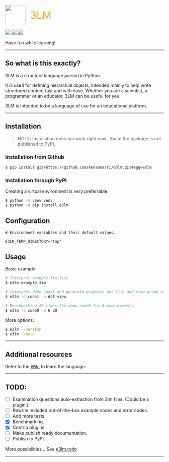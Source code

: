 <img src="https://i.ibb.co/gVczmTW/3LM.png" height="64" width="64" style="vertical-align: middle;"/> &nbsp;&nbsp; <span style="color: orange; font-size: 32px; vertical-align: middle;">3LM</span>

<img src="https://img.shields.io/github/license/kenanmasri/3lm" /> <img src="https://img.shields.io/github/repo-size/kenanmasri/3lm" /> <img src="https://img.shields.io/pypi/v/e3lm" /> 

Have fun while learning!

---

## So what is this exactly?

3LM is a structure language parsed in Python.

It is used for defining hierarchial objects, intended mainly to help write structured content fast and with ease.
Whether you are a scientist, a programmer or an educator, 3LM can be useful for you.

3LM is intended to be a language of use for an educational platform.

---

## Installation

> NOTE: Installation does not work right now.. Since the package is not published to PyPI.

### Installation from Github
```bash
$ pip install git+https://github.com/kenanmasri/e3lm.git#egg=e3lm
```

### Installation through PyPI
Creating a virtual environment is very preferrable.

```bash
$ python -m venv venv
$ python -m pip install e3lm
```

## Configuration
```env
# Environment variables and their default values.

E3LM_TEMP_DIRECTORY="tmp"
```

## Usage

Basic example:

```bash
# Interpret example.3lm file.
$ e3lm example.3lm

# Interpret demo code1 and generate graphviz dot file and view graph image.
$ e3lm -d code1 -p dot view

# Benchmarking 20 times the demo code0 for 6 measurements.
$ e3lm -d code0 -b 6 20
```

More options:

```bash
$ e3lm --version
$ e3lm --help
```

---

## Additional resources

Refer to the [Wiki](https://github.com/kenanmasri/3lm/wiki) to learn the language.

---

## TODO:

 - [ ] Examination questions auto-extraction from 3lm files. (Could be a plugin.)
 - [ ] Rewrite included out-of-the-box example codes and error codes.
 - [ ] Add more tests.
 - [x] Benchmarking.
 - [x] Contrib plugins.
 - [ ] Make publish ready documentation.
 - [ ] Publish to PyPI.

More possibilities... See [e3lm.todo](https://github.com/e3lm/e3lm/blob/master/e3lm.todo)

---
